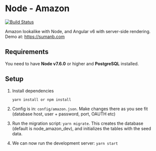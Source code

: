 # Node - Amazon
[![Build Status](https://travis-ci.org/sumanbh/node-amazon.svg?branch=master)](https://travis-ci.org/sumanbh/node-amazon)

Amazon lookalike with Node, and Angular v6 with server-side rendering. Demo at: https://sumanb.com

## Requirements
You need to have **Node v7.6.0** or higher and **PostgreSQL** installed.

## Setup
1. Install dependencies
    ```
    yarn install or npm install
    ```
    
2. Config is in: ``config/amazon.json``. Make changes there as you see fit (database host, user + password, port, OAUTH etc)
    
3. Run the migration script: ``yarn migrate``. This creates the database (default is node_amazon_dev), and initializes the tables with the seed data.

4. We can now run the development server: ```yarn start```
